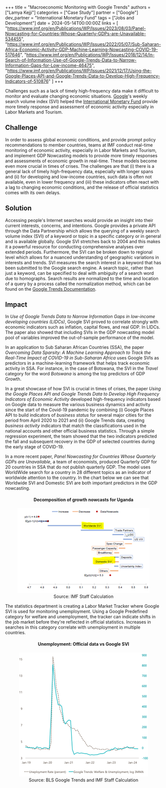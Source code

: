 +++
title = "Macroeconomic Monitoring with Google Trends"
authors = ["Lamya Kejji"]
categories = ["Case Study"]
partner = ["Google"]
dev_partner = "International Monetary Fund"
tags = ["Jobs and Development"]
date = 2024-05-14T00:00:00Z
links = [
"https://www.imf.org/en/Publications/WP/Issues/2023/08/03/Panel-Nowcasting-for-Countries-Whose-Quarterly-GDPs-are-Unavailable-534455",
"https://www.imf.org/en/Publications/WP/Issues/2022/05/07/Sub-Saharan-Africa-Economic-Activity-GDP-Machine-Learning-Nowcasting-COVID-19-517646",
"https://www.imf.org/en/Publications/WP/Issues/2018/12/14/In-Search-of-Information-Use-of-Google-Trends-Data-to-Narrow-Information-Gaps-for-Low-income-46475",
"https://www.imf.org/en/Publications/WP/Issues/2021/12/17/Using-the-Google-Places-API-and-Google-Trends-Data-to-Develop-High-Frequency-Indicators-of-510876"
]
+++

Challenges such as a lack of timely high-frequency data make it difficult to monitor and evaluate changing economic situations. [Google](https://www.google.com)'s weekly search volume index (SVI) helped the [International Monetary Fund](https://imf.org) provide more timely response and assessment of economic activity especially in Labor Markets and Tourism.

## Challenge

In order to assess global economic conditions, and provide prompt policy recommendations to member countries, teams at IMF conduct real-time monitoring of economic activity, especially in Labor Markets and Tourism, and implement GDP Nowcasting models to provide more timely responses and assessments of economic growth in real-time. These models become even more crucial in times of crises. The challenges are that (i) there is a general lack of timely high-frequency data, especially with longer spans and (ii) for developing and low-income countries, such data is often not available, even in lower frequency and (iii) these indicators often react with a lag to changing economic conditions, and the release of official statistics comes with its own delays.

## Solution

Accessing people's Internet searches would provide an insight into their current interests, concerns, and intentions. Google provides a private API through the Data Partnership which allows the querying of a weekly search volume index (SVI) of a keyword or topic in a specific category or in general and is available globally.  Google SVI stretches back to 2004 and this makes it a powerful resource for conducting comprehensive analyses over extended periods. Furthermore, the SVI can be broken down to regional level which allows for a nuanced understanding of geographic variations in interests and trends.
SVI measures the search interest in a keyword that has been submitted to the Google search engine.
A search topic, rather than just a keyword, can be specified to deal with ambiguity of a search word due to homographs. Search results are normalized to the time and location of a query by a process called the normalization method, which can be found on the [Google Trends Documentation](https://support.google.com/trends/answer/4365533?hl=en).

## Impact

In _Use of Google Trends Data to Narrow Information Gaps in low-income developing countries (LIDCs)_, Google SVI proved to correlate strongly with economic indicators such as inflation, capital flows, and real GDP. In LIDCs. The paper also showed that including SVIs in the GDP nowcasting model pool of variables improved the out-of-sample performance of the model.

In an application to Sub Saharan African Countries (SSA), the paper _Overcoming Data Sparsity: A Machine Learning Approach to Track the Real-Time Impact of COVID-19 in Sub-Saharan Africa_ uses Google SVIs as predictors in a machine-learning framework that helps track economic activity in SSA. For instance, in the case of Botswana, the SVI in the _Travel_ category for the word _Botswana_ is among the top predictors of GDP Growth.

In a great showcase of how SVI is crucial in times of crises, the paper _Using the Google Places API and Google Trends Data to Develop High Frequency Indicators of Economic Activity_ developed high-frequency indicators based on Google data to measure the various business dynamics and activity since the start of the Covid-19 pandemic by combining (i) Google Places API to build indicators of _business status_ for several major cities for the period from April 2020 to 2021 and (ii) Google Trends data, creating _business activity_ indicators that match the classifications used in the national accounts and other official business statistics. Through a simple regression experiment, the team showed that the two indicators predicted the fall and subsequent recovery in the GDP of selected countries during the early stage of COVID-19.

In a more recent paper, _Panel Nowcasting for Countries Whose Quarterly GDPs are Unavailable_, a team of economists, produced Quarterly GDP for 20 countries in SSA that do not publish quarterly GDP. The model uses WorldWide search for a country in 28 different topics as an indicator of worldwide attention to the country. In the chart below we can see that Worldwide SVI and Domestic SVI are both important predictors in the GDP nowcasting.

<figure align="center">
<h4>
Decomposition of growth nowcasts for Uganda
</h4>
<img src="macroeconomic-monitoring-with-google-trends-photo1.png"/>
<figcaption>
<center>
Source: IMF Staff Calculation
</center>
</figcaption>
</figure>

The statistics department is creating a Labor Market Tracker where Google SVI is used for monitoring unemployment. Using a Google Predefined category for welfare and unemployment, the tracker can indicate shifts in the job market before they're reflected in official statistics. Increases in searches in this category correlate with unemployment in multiple countries.

<figure align="center">
        <h4>
        Unemployment: Official data vs Google SVI
        </h4>
        <img src="macroeconomic-monitoring-with-google-trends-photo2.png"/>
        <figcaption>
                <center>
               Source: BLS Google Trends and IMF Staff Calculation
        </center>
        </figcaption>
</figure>
